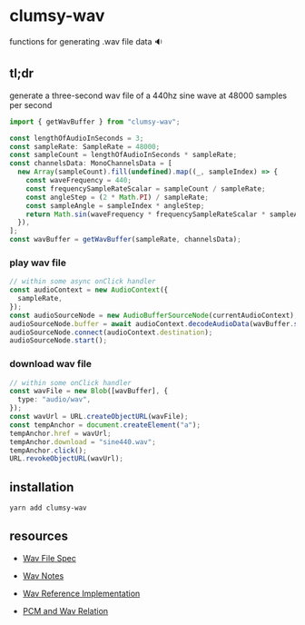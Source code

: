 # clumsy-wav

functions for generating .wav file data 🔉

## tl;dr

generate a three-second wav file of a 440hz sine wave at 48000 samples per second

```typescript
import { getWavBuffer } from "clumsy-wav";

const lengthOfAudioInSeconds = 3;
const sampleRate: SampleRate = 48000;
const sampleCount = lengthOfAudioInSeconds * sampleRate;
const channelsData: MonoChannelsData = [
  new Array(sampleCount).fill(undefined).map((_, sampleIndex) => {
    const waveFrequency = 440;
    const frequencySampleRateScalar = sampleCount / sampleRate;
    const angleStep = (2 * Math.PI) / sampleRate;
    const sampleAngle = sampleIndex * angleStep;
    return Math.sin(waveFrequency * frequencySampleRateScalar * sampleAngle);
  }),
];
const wavBuffer = getWavBuffer(sampleRate, channelsData);
```

### play wav file

```typescript
// within some async onClick handler
const audioContext = new AudioContext({
  sampleRate,
});
const audioSourceNode = new AudioBufferSourceNode(currentAudioContext);
audioSourceNode.buffer = await audioContext.decodeAudioData(wavBuffer.slice(0));
audioSourceNode.connect(audioContext.destination);
audioSourceNode.start();
```

### download wav file

```typescript
// within some onClick handler
const wavFile = new Blob([wavBuffer], {
  type: "audio/wav",
});
const wavUrl = URL.createObjectURL(wavFile);
const tempAnchor = document.createElement("a");
tempAnchor.href = wavUrl;
tempAnchor.download = "sine440.wav";
tempAnchor.click();
URL.revokeObjectURL(wavUrl);
```

## installation

```bash
yarn add clumsy-wav
```

## resources

- [Wav File Spec](http://www-mmsp.ece.mcgill.ca/Documents/AudioFormats/WAVE/WAVE.html)

- [Wav Notes](https://gist.github.com/endolith/e8597a58bcd11a6462f33fa8eb75c43d)

- [Wav Reference Implementation](https://github.com/Jam3/audiobuffer-to-wav/blob/2272eb09bd46a05e50a6d684d908aa6f13c58f63/index.js#L18)

- [PCM and Wav Relation](https://stackoverflow.com/a/21159699)
